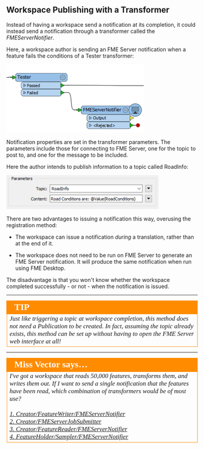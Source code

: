 ## Workspace Publishing with a Transformer ##

Instead of having a workspace send a notification at its completion, it could instead send a notification through a transformer called the *FMEServerNotifier*.

Here, a workspace author is sending an FME Server notification when a feature fails the conditions of a Tester transformer:

![](./Images/Img4.028.FMEServerNotifierOnCanvas.png)

Notification properties are set in the transformer parameters. The parameters include those for connecting to FME Server, one for the topic to post to, and one for the message to be included.

Here the author intends to publish information to a topic called RoadInfo:

![](./Images/Img4.029.FMEServerNotifierParameters.png)


There are two advantages to issuing a notification this way, overusing the registration method:

- The workspace can issue a notification *during* a translation, rather than at the end of it.

- The workspace does not need to be run on FME Server to generate an FME Server notification. It will produce the same notification when run using FME Desktop.

The disadvantage is that you won't know whether the workspace completed successfully - or not - when the notification is issued.

---

<!--Tip Section-->

<table style="border-spacing: 0px">
<tr>
<td style="vertical-align:middle;background-color:darkorange;border: 2px solid darkorange">
<i class="fa fa-info-circle fa-lg fa-pull-left fa-fw" style="color:white;padding-right: 12px;vertical-align:text-top"></i>
<span style="color:white;font-size:x-large;font-weight: bold;font-family:serif">TIP</span>
</td>
</tr>

<tr>
<td style="border: 1px solid darkorange">
<span style="font-family:serif; font-style:italic; font-size:larger">
Just like triggering a topic at workspace completion, this method does not need a Publication to be created. In fact, assuming the topic already exists, this method can be set up without having to open the FME Server web interface at all!
</span>
</td>
</tr>
</table>

---

<table style="border-spacing: 0px">
<tr>
<td style="vertical-align:middle;background-color:darkorange;border: 2px solid darkorange">
<i class="fa fa-quote-left fa-lg fa-pull-left fa-fw" style="color:white;padding-right: 12px;vertical-align:text-top"></i>
<span style="color:white;font-size:x-large;font-weight: bold;font-family:serif">Miss Vector says…</span>
</td>
</tr>

<tr>
<td style="border: 1px solid darkorange">
<span style="font-family:serif; font-style:italic; font-size:larger">
I've got a workspace that reads 50,000 features, transforms them, and writes them out. If I want to send a single notification that the features have been read, which combination of transformers would be of most use?
<br><br><a href="http://52.73.3.37/fmedatastreaming/Manual/QAResponse2017.fmw?chapter=24&question=6&answer=1&DestDataset_TEXTLINE=C%3A%5CFMEOutput%5CQAResponse.html">1. Creator/FeatureWriter/FMEServerNotifier</a>
<br><a href="http://52.73.3.37/fmedatastreaming/Manual/QAResponse2017.fmw?chapter=24&question=6&answer=2&DestDataset_TEXTLINE=C%3A%5CFMEOutput%5CQAResponse.html">2. Creator/FMEServerJobSubmitter</a>
<br><a href="http://52.73.3.37/fmedatastreaming/Manual/QAResponse2017.fmw?chapter=24&question=6&answer=3&DestDataset_TEXTLINE=C%3A%5CFMEOutput%5CQAResponse.html">3. Creator/FeatureReader/FMEServerNotifier</a>
<br><a href="http://52.73.3.37/fmedatastreaming/Manual/QAResponse2017.fmw?chapter=24&question=6&answer=4&DestDataset_TEXTLINE=C%3A%5CFMEOutput%5CQAResponse.html">4. FeatureHolder/Sampler/FMEServerNotifier</a>
</span>
</td>
</tr>
</table>
